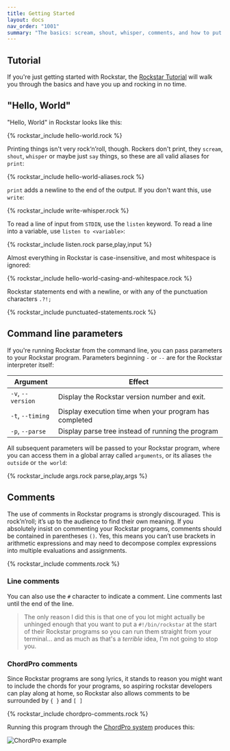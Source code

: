 ```yaml
---
title: Getting Started
layout: docs
nav_order: "1001"
summary: "The basics: scream, shout, whisper, comments, and how to put guitar chords in your Rockstar programs."
---
```

## Tutorial

If you're just getting started with Rockstar, the [Rockstar Tutorial](/tutorial) will
walk you through the basics and have you up and rocking in no time.

## "Hello, World"

"Hello, World" in Rockstar looks like this:

{% rockstar_include hello-world.rock %}

Printing things isn't very rock‘n’roll, though. Rockers don't print, they `scream`, `shout`, `whisper` or maybe just `say` things, so these are all valid aliases for `print`:

{% rockstar_include hello-world-aliases.rock %}

`print`  adds a newline to the end of the output. If you don't want this, use `write`:

{% rockstar_include write-whisper.rock %}

To read a line of input from `STDIN`, use the `listen` keyword. To read a line into a variable, use `listen to <variable>`:

{% rockstar_include listen.rock parse,play,input %}

Almost everything in Rockstar is case-insensitive, and most whitespace is ignored:

{% rockstar_include hello-world-casing-and-whitespace.rock %}

Rockstar statements end with a newline, or with any of the punctuation characters `.?!;`

{% rockstar_include punctuated-statements.rock %}

## Command line parameters

If you're running Rockstar from the command line, you can pass parameters to your Rockstar program. Parameters beginning `-` or `--` are for the Rockstar interpreter itself:

| Argument          | Effect                                                 |
| ----------------- | ------------------------------------------------------ |
| `-v`, `--version` | Display the Rockstar version number and exit.          |
| `-t`, `--timing`  | Display execution time when your program has completed |
| `-p`, `--parse`   | Display parse tree instead of running the program      |

All subsequent parameters will be passed to your Rockstar program, where you can access them in a global array called `arguments`, or its aliases `the outside` or `the world`:

{% rockstar_include args.rock parse,play,args %}
## Comments

The use of comments in Rockstar programs is strongly discouraged. This is rock’n’roll; it’s up to the audience to find their own meaning. If you absolutely insist on commenting your Rockstar programs, comments should be contained in parentheses `()`. Yes, this means you can’t use brackets in arithmetic expressions and may need to decompose complex expressions into multiple evaluations and assignments.

{% rockstar_include comments.rock %}
### Line comments

You can also use the `#` character to indicate a comment. Line comments last until the end of the line.

> The only reason I did this is that one of you lot might actually be unhinged enough that you want to put a `#!/bin/rockstar` at the start of their Rockstar programs so you can run them straight from your terminal... and as much as that's a *terrible* idea, I'm not going to stop you.

### ChordPro comments

Since Rockstar programs are song lyrics, it stands to reason you might want to include the chords for your programs, so aspiring rockstar developers can play along at home, so Rockstar also allows comments to be surrounded by `{ }` and `[ ]`

{% rockstar_include chordpro-comments.rock %}

Running this program through the [ChordPro system](https://www.chordpro.org/) produces this:

![ChordPro example](../images/chordpro-example.png)